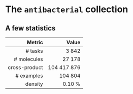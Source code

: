 # The `antibacterial` collection

## A few statistics

|        Metric |       Value |
| -------------:| -----------:|
|       # tasks |       3 842 |
|   # molecules |      27 178 |
| cross-product | 104 417 876 |
|    # examples |     104 804 |
|       density |      0.10 % |
